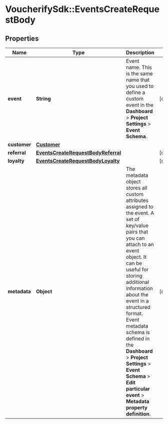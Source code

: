# VoucherifySdk::EventsCreateRequestBody

## Properties

| Name | Type | Description | Notes |
| ---- | ---- | ----------- | ----- |
| **event** | **String** | Event name. This is the same name that you used to define a custom event in the **Dashboard** &gt; **Project Settings** &gt; **Event Schema**. | [optional] |
| **customer** | [**Customer**](Customer.md) |  |  |
| **referral** | [**EventsCreateRequestBodyReferral**](EventsCreateRequestBodyReferral.md) |  | [optional] |
| **loyalty** | [**EventsCreateRequestBodyLoyalty**](EventsCreateRequestBodyLoyalty.md) |  | [optional] |
| **metadata** | **Object** | The metadata object stores all custom attributes assigned to the event. A set of key/value pairs that you can attach to an event object. It can be useful for storing additional information about the event in a structured format. Event metadata schema is defined in the **Dashboard** &gt; **Project Settings** &gt; **Event Schema** &gt; **Edit particular event** &gt; **Metadata property definition**. | [optional] |


